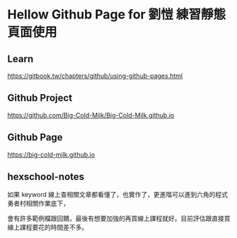 # Hellow Github Page for 劉愷 練習靜態頁面使用

## Learn

<https://gitbook.tw/chapters/github/using-github-pages.html>

## Github Project

<https://github.com/Big-Cold-Milk/Big-Cold-Milk.github.io>

## Github Page

<https://big-cold-milk.github.io>

## hexschool-notes

如果 keyword 線上查相關文章都看懂了，也實作了，更進階可以進到六角的程式勇者村相關作業底下，

會有許多範例檔跟回饋，最後有想要加強的再買線上課程就好。目前評估跟直接買線上課程要花的時間差不多。
